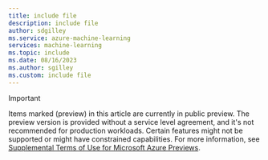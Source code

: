 ```yaml
---
title: include file
description: include file
author: sdgilley
ms.service: azure-machine-learning
services: machine-learning
ms.topic: include
ms.date: 08/16/2023
ms.author: sgilley
ms.custom: include file
---
```


> [!IMPORTANT]
>
> Items marked (preview) in this article are currently in public preview.
> The preview version is provided without a service level agreement, and it's not recommended for production workloads. Certain features might not be supported or might have constrained capabilities.
> For more information, see [Supplemental Terms of Use for Microsoft Azure Previews](https://azure.microsoft.com/support/legal/preview-supplemental-terms/).
